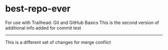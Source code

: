 # best-repo-ever
For use with Trailhead: Git and GitHub Basics
This is the second version of additional info added for commit test

---
This is a different set of changes for merge conflict